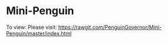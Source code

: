 # Mini-Penguin
To view: Please visit: https://rawgit.com/PenguinGovernor/Mini-Penguin/master/index.html